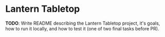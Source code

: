 # Lantern Tabletop

**TODO**: Write README describing the Lantern Tabletop project, it's goals, how to run it locally, and how to test it (one of two final tasks before PR).

